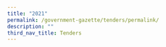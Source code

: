 ```yaml
---
title: "2021"
permalink: /government-gazette/tenders/permalink/
description: ""
third_nav_title: Tenders
---
```

